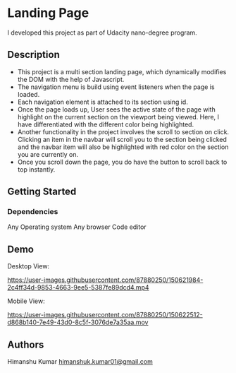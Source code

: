 # Landing Page

I developed this project as part of Udacity nano-degree program.

## Description

- This project is a multi section landing page, which dynamically modifies the DOM with the help of Javascript. 
- The navigation menu is build using event listeners when the page is loaded. 
- Each navigation element is attached to its section using id.
- Once the page loads up, User sees the active state of the page with highlight on the current section on the viewport being viewed. Here, I have differentiated with the different color being highlighted. 
- Another functionality in the project involves the scroll to section on click. Clicking an item in the navbar will scroll you to the section being clicked and the navbar item will also be highlighted with red color on the section you are currently on.
- Once you scroll down the page, you do have the button to scroll back to top instantly.
## Getting Started

### Dependencies

Any Operating system
Any browser
Code editor

## Demo

Desktop View:

https://user-images.githubusercontent.com/87880250/150621984-2c4ff34d-9853-4663-9ee5-5387fe89dcd4.mp4

Mobile View:

https://user-images.githubusercontent.com/87880250/150622512-d868b140-7e49-43d0-8c5f-3076de7a35aa.mov


## Authors

Himanshu Kumar
himanshuk.kumar01@gmail.com

